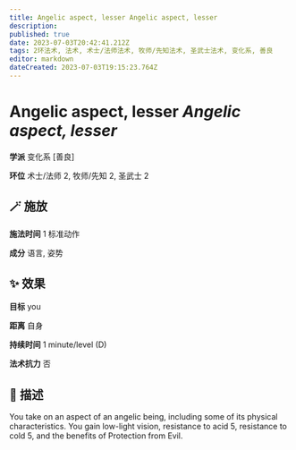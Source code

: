 ```yaml
---
title: Angelic aspect, lesser Angelic aspect, lesser
description: 
published: true
date: 2023-07-03T20:42:41.212Z
tags: 2环法术, 法术, 术士/法师法术, 牧师/先知法术, 圣武士法术, 变化系, 善良
editor: markdown
dateCreated: 2023-07-03T19:15:23.764Z
---
```


# **Angelic aspect, lesser** *Angelic aspect, lesser*

**学派** 变化系 \[善良\] 

**环位** 术士/法师 2, 牧师/先知 2, 圣武士 2

## 🪄 施放

**施法时间** 1 标准动作

**成分** 语言, 姿势

## ✨ 效果 

**目标** you 

**距离** 自身  

**持续时间** 1 minute/level (D) 

**法术抗力** 否

## 📖 描述

You take on an aspect of an angelic being, including some of its physical characteristics. You gain low-light vision, resistance to acid 5, resistance to cold 5, and the benefits of Protection from Evil.
    